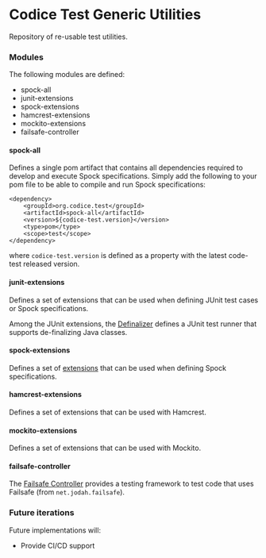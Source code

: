 # Codice Test Generic Utilities
Repository of re-usable test utilities.

### Modules
The following modules are defined:
* spock-all
* junit-extensions
* spock-extensions
* hamcrest-extensions
* mockito-extensions
* failsafe-controller

#### spock-all
Defines a single pom artifact that contains all dependencies required to develop and execute Spock specifications. Simply add the following to your pom file to be able to compile and run Spock specifications:

```
<dependency>
    <groupId>org.codice.test</groupId>
    <artifactId>spock-all</artifactId>
    <version>${codice-test.version}</version>
    <type>pom</type>
    <scope>test</scope>
</dependency>
```

where `codice-test.version` is defined as a property with the latest code-test released version.

#### junit-extensions
Defines a set of extensions that can be used when defining JUnit test cases or Spock specifications.

Among the JUnit extensions, the [Definalizer](docs/definalizer.md) defines a JUnit test runner that supports de-finalizing Java classes.

#### spock-extensions
Defines a set of [extensions](docs/spock-extensions.md) that can be used when defining Spock specifications.

#### hamcrest-extensions
Defines a set of extensions that can be used with Hamcrest.

#### mockito-extensions
Defines a set of extensions that can be used with Mockito.

#### failsafe-controller
The [Failsafe Controller](docs/failsafe-controller.md) provides a testing framework to test code that uses Failsafe (from `net.jodah.failsafe`). 

### Future iterations
Future implementations will:
* Provide CI/CD support
